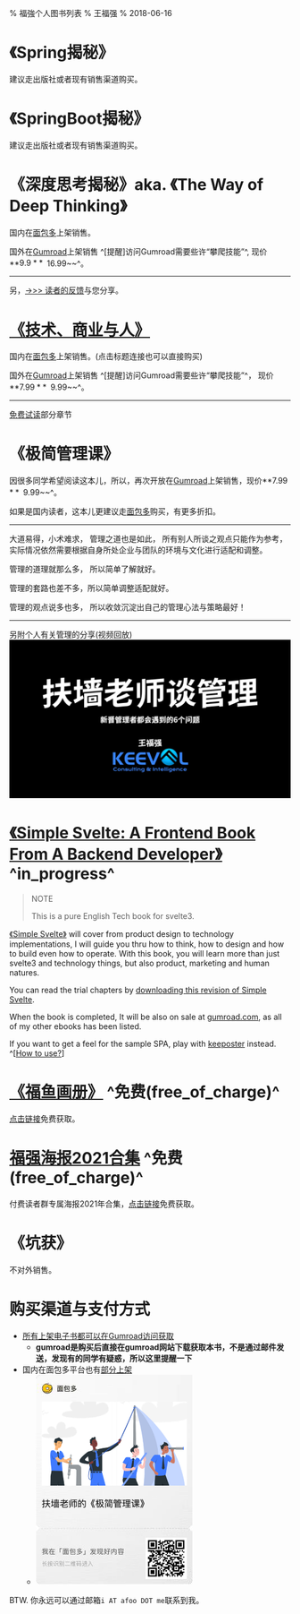 %  福強个人图书列表
% 王福强
% 2018-06-16

# 《Spring揭秘》

建议走出版社或者现有销售渠道购买。

# 《SpringBoot揭秘》

建议走出版社或者现有销售渠道购买。

# 《深度思考揭秘》aka. 《The Way of Deep Thinking》 

国内在[面包多](https://mianbaoduo.com/o/fgg)上架销售。

国外在[Gumroad](https://gumroad.com/l/BRmvgb)上架销售 ^\[提醒\]访问Gumroad需要些许“攀爬技能”^, 现价**$9.9**^~~$16.99~~^。

---

另，[->>> 读者的反馈](book-readers-praise.html)与您分享。

# [《技术、商业与人》](https://afoo.me/afpay/?id=tbh)

国内在[面包多](https://mianbaoduo.com/o/fgg)上架销售。(点击标题连接也可以直接购买)

国外在[Gumroad](https://gum.co/uLPkW)上架销售 ^\[提醒\]访问Gumroad需要些许“攀爬技能”^， 现价**$7.99**^~~$9.99~~^。 


---

[免费试读](books/技术_商业与人-免费试读.pdf)部分章节

# 《极简管理课》

因很多同学希望阅读这本儿，所以，再次开放在[Gumroad](https://gum.co/fANOaE)上架销售，现价**$7.99**^~~$9.99~~^。 

如果是国内读者，这本儿更建议走[面包多](https://mianbaoduo.com/o/bread/YZ2WlZdq)购买，有更多折扣。

---

大道易得，小术难求， 管理之道也是如此， 所有别人所谈之观点只能作为参考，实际情况依然需要根据自身所处企业与团队的环境与文化进行适配和调整。 

管理的道理就那么多， 所以简单了解就好。

管理的套路也差不多，所以简单调整适配就好。

管理的观点说多也多， 所以收敛沉淀出自己的管理心法与策略最好！

---
另附个人有关管理的分享(视频回放)
[![](images/mgt_talk_cover.jpg)](https://youtu.be/tIPwf7KKinc)



# [《Simple Svelte: A Frontend Book From A Backend Developer》](https://wfq.gumroad.com/l/simple_svelte) ^in_progress^

> NOTE
> 
> This is a pure English Tech book for svelte3. 

[《Simple Svelte》](https://wfq.gumroad.com/l/simple_svelte) will cover from product design to technology implementations, I will guide you thru how to think, how to design and how to build even how to operate. With this book, you will learn more than just svelte3 and technology things, but also product, marketing and human natures.

You can read the trial chapters by [downloading this revision of Simple Svelte](https://afoo.me/books/SimpleSvelte_Trial_Edition.pdf).

When the book is completed, It will be also on sale at [gumroad.com](https://wfq.gumroad.com/l/simple_svelte), as all of my other ebooks has been listed.

If you want to get a feel for the sample SPA, play with [keeposter](https://poster.keevol.cn/) instead. ^[[How to use?](https://www.bilibili.com/video/BV1pg411F7jQ?share_source=copy_web)]



# [《福鱼画册》](https://wfq.gumroad.com/l/wKzbp) ^免费(free_of_charge)^

[点击链接](https://wfq.gumroad.com/l/wKzbp)免费获取。

# [福强海报2021合集](https://wfq.gumroad.com/l/fqhb2021) ^免费(free_of_charge)^

付费读者群专属海报2021年合集，[点击链接](https://wfq.gumroad.com/l/fqhb2021)免费获取。

# 《坑获》

不对外销售。


# 购买渠道与支付方式

- [所有上架电子书都可以在Gumroad访问获取](https://wfq.gumroad.com/l) 
    - **gumroad是购买后直接在gumroad网站下载获取本书，不是通过邮件发送，发现有的同学有疑惑，所以这里提醒一下**
- 国内在面包多平台也有[部分上架](https://mianbaoduo.com/o/fgg)
  - [![扶墙老师的《极简管理课》](images/mbd_share_mgt_book.png)](https://mianbaoduo.com/o/bread/YZ2WlZdq)

BTW. 你永远可以通过邮箱`i AT afoo DOT me`联系到我。







